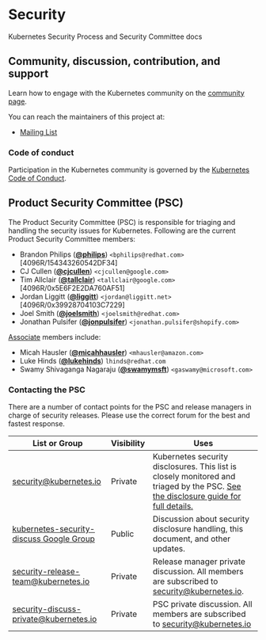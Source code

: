 # Security

Kubernetes Security Process and Security Committee docs

## Community, discussion, contribution, and support

Learn how to engage with the Kubernetes community on the [community page](http://kubernetes.io/community/).

You can reach the maintainers of this project at:

- [Mailing List](https://groups.google.com/forum/#!forum/kubernetes-security-discuss)

### Code of conduct

Participation in the Kubernetes community is governed by the [Kubernetes Code of Conduct](code-of-conduct.md).


## Product Security Committee (PSC)

The Product Security Committee (PSC) is responsible for triaging and handling the security issues for Kubernetes. Following are the current Product Security Committee members:

- Brandon Philips (**[@philips](https://github.com/philips)**) `<bphilips@redhat.com>` [4096R/154343260542DF34]
- CJ Cullen (**[@cjcullen](https://github.com/cjcullen)**) `<cjcullen@google.com>`
- Tim Allclair (**[@tallclair](https://github.com/tallclair)**) `<tallclair@google.com>` [4096R/0x5E6F2E2DA760AF51]
- Jordan Liggitt (**[@liggitt](https://github.com/liggitt)**) `<jordan@liggitt.net>` [4096R/0x39928704103C7229]
- Joel Smith (**[@joelsmith](https://github.com/joelsmith)**) `<joelsmith@redhat.com>`
- Jonathan Pulsifer (**[@jonpulsifer](https://github.com/jonpulsifer)**) `<jonathan.pulsifer@shopify.com>`

[Associate](#Associate) members include:
- Micah Hausler (**[@micahhausler](https://github.com/micahhausler)**) `<mhausler@amazon.com>`
- Luke Hinds (**[@lukehinds](https://github.com/lukehinds)**) `lhinds@redhat.com`
- Swamy Shivaganga Nagaraju (**[@swamymsft](https://github.com/swamymsft)**) `<gaswamy@microsoft.com>`

### Contacting the PSC

There are a number of contact points for the PSC and release managers in charge of security releases. Please use the correct forum for the best and fastest response.

| List or Group | Visibility | Uses |
| ------------- | ---------- | ---- |
| security@kubernetes.io | Private | Kubernetes security disclosures. This list is closely monitored and triaged by the PSC. [See the disclosure guide for full details.](http://kubernetes.io/security) |
| [kubernetes-security-discuss Google Group](https://groups.google.com/forum/#!forum/kubernetes-security-discuss) | Public | Discussion about security disclosure handling, this document, and other updates. |
| security-release-team@kubernetes.io | Private | Release manager private discussion. All members are subscribed to security@kubernetes.io. |
| security-discuss-private@kubernetes.io | Private | PSC private discussion. All members are subscribed to security@kubernetes.io |
